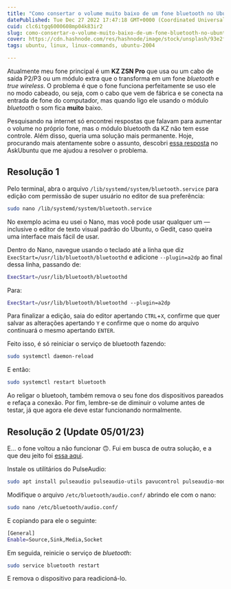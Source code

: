 ```yaml
---
title: "Como consertar o volume muito baixo de um fone bluetooth no Ubuntu 22.04"
datePublished: Tue Dec 27 2022 17:47:18 GMT+0000 (Coordinated Universal Time)
cuid: clc6itgq6000608mp04k83ir2
slug: como-consertar-o-volume-muito-baixo-de-um-fone-bluetooth-no-ubuntu-2204
cover: https://cdn.hashnode.com/res/hashnode/image/stock/unsplash/93e2f4b22cd658ebf3ef0d9dd5573ff2.jpeg
tags: ubuntu, linux, linux-commands, ubuntu-2004

---
```


Atualmente meu fone principal é um **KZ ZSN Pro** que usa ou um cabo de saída P2/P3 ou um módulo extra que o transforma em um fone *bluetooth* e *true wireless*. O problema é que o fone funciona perfeitamente se uso ele no modo cabeado, ou seja, com o cabo que vem de fábrica e se conecta na entrada de fone do computador, mas quando ligo ele usando o módulo *bluetooth* o som fica **muito** baixo.

Pesquisando na internet só encontrei respostas que falavam para aumentar o volume no próprio fone, mas o módulo bluetooth da KZ não tem esse controle. Além disso, queria uma solução mais permanente. Hoje, procurando mais atentamente sobre o assunto, descobri [essa resposta](https://askubuntu.com/questions/1109570/ubuntu-18-04-bluetooth-low-volume) no AskUbuntu que me ajudou a resolver o problema.

## Resolução 1

Pelo terminal, abra o arquivo `/lib/systemd/system/bluetooth.service` para edição com permissão de super usuário no editor de sua preferência:

```bash
sudo nano /lib/systemd/system/bluetooth.service
```

No exemplo acima eu usei o Nano, mas você pode usar qualquer um — inclusive o editor de texto visual padrão do Ubuntu, o Gedit, caso queira uma interface mais fácil de usar.

Dentro do Nano, navegue usando o teclado até a linha que diz `ExecStart=/usr/lib/bluetooth/bluetoothd` e adicione `--plugin=a2dp` ao final dessa linha, passando de:

```bash
ExecStart=/usr/lib/bluetooth/bluetoothd
```

Para:

```bash
ExecStart=/usr/lib/bluetooth/bluetoothd --plugin=a2dp
```

Para finalizar a edição, saia do editor apertando `CTRL`+`X`, confirme que quer salvar as alterações apertando `Y` e confirme que o nome do arquivo continuará o mesmo apertando `ENTER`.

Feito isso, é só reiniciar o serviço de bluetooth fazendo:

```bash
sudo systemctl daemon-reload
```

E então:

```bash
sudo systemctl restart bluetooth
```

Ao religar o bluetooh, também remova o seu fone dos dispositivos pareados e refaça a conexão. Por fim, lembre-se de diminuir o volume antes de testar, já que agora ele deve estar funcionando normalmente.

## Resolução 2 (Update 05/01/23)

E... o fone voltou a não funcionar 🙃. Fui em busca de outra solução, e a que deu jeito foi [essa aqui](https://askubuntu.com/a/1229252).

Instale os utilitários do PulseAudio:

```bash
sudo apt install pulseaudio pulseaudio-utils pavucontrol pulseaudio-module-bluetooth
```

Modifique o arquivo `/etc/bluetooth/audio.conf/` abrindo ele com o nano:

```bash
sudo nano /etc/bluetooth/audio.conf/
```

E copiando para ele o seguinte:

```bash
[General]
Enable=Source,Sink,Media,Socket
```

Em seguida, reinicie o serviço de *bluetooth*:

```bash
sudo service bluetooth restart
```

E remova o dispositivo para readicioná-lo.